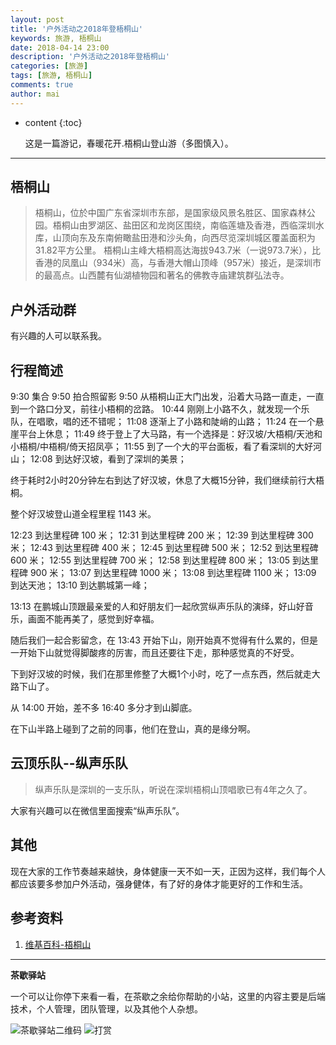 ```yaml
---
layout: post
title: '户外活动之2018年登梧桐山'
keywords: 旅游, 梧桐山
date: 2018-04-14 23:00
description: '户外活动之2018年登梧桐山'
categories: [旅游]
tags: [旅游, 梧桐山]
comments: true
author: mai
---
```


* content
{:toc}

    这是一篇游记，春暖花开.梧桐山登山游（多图慎入）。

----

## 梧桐山

>梧桐山，位於中国广东省深圳市东部，是国家级风景名胜区、国家森林公园。梧桐山由罗湖区、盐田区和龙岗区围绕，南临莲塘及香港，西临深圳水库，山顶向东及东南俯瞰盐田港和沙头角，向西尽览深圳城区覆盖面积为31.82平方公里。
梧桐山主峰大梧桐高达海拔943.7米（一说973.7米），比香港的凤凰山（934米）高，与香港大帽山顶峰（957米）接近，是深圳市的最高点。山西麓有仙湖植物园和著名的佛教寺庙建筑群弘法寺。

## 户外活动群

有兴趣的人可以联系我。

## 行程简述

9:30 集合
9:50 拍合照留影
9:50 从梧桐山正大门出发，沿着大马路一直走，一直到一个路口分叉，前往小梧桐的岔路。
10:44 刚刚上小路不久，就发现一个乐队，在唱歌，唱的还不错呢；
11:08 逐渐上了小路和陡峭的山路；
11:24 在一个悬崖平台上休息；
11:49 终于登上了大马路，有一个选择是：好汉坡/大梧桐/天池和小梧桐/中梧桐/倚天招凤亭；
11:55 到了一个大的平台面板，看了看深圳的大好河山；
12:08 到达好汉坡，看到了深圳的美景；

终于耗时2小时20分钟左右到达了好汉坡，休息了大概15分钟，我们继续前行大梧桐。

整个好汉坡登山道全程里程 1143 米。

12:23 到达里程碑 100 米；
12:31 到达里程碑 200 米；
12:39 到达里程碑 300 米；
12:43 到达里程碑 400 米；
12:45 到达里程碑 500 米；
12:52 到达里程碑 600 米；
12:55 到达里程碑 700 米；
12:58 到达里程碑 800 米；
13:05 到达里程碑 900 米；
13:07 到达里程碑 1000 米；
13:08 到达里程碑 1100 米；
13:09 到达天池；
13:10 到达鹏城第一峰；

13:13 在鹏城山顶跟最亲爱的人和好朋友们一起欣赏纵声乐队的演绎，好山好音乐，画面不能再美了，感觉到好幸福。

随后我们一起合影留念，在 13:43 开始下山，刚开始真不觉得有什么累的，但是一开始下山就觉得脚酸疼的厉害，而且还要往下走，那种感觉真的不好受。

下到好汉坡的时候，我们在那里修整了大概1个小时，吃了一点东西，然后就走大路下山了。

从 14:00 开始，差不多 16:40 多分才到山脚底。

在下山半路上碰到了之前的同事，他们在登山，真的是缘分啊。

## 云顶乐队--纵声乐队

>纵声乐队是深圳的一支乐队，听说在深圳梧桐山顶唱歌已有4年之久了。

大家有兴趣可以在微信里面搜索“纵声乐队”。

## 其他

现在大家的工作节奏越来越快，身体健康一天不如一天，正因为这样，我们每个人都应该要多参加户外活动，强身健体，有了好的身体才能更好的工作和生活。

## 参考资料

1. [维基百科-梧桐山](https://zh.wikipedia.org/wiki/梧桐山)

----

**茶歇驿站**

一个可以让你停下来看一看，在茶歇之余给你帮助的小站，这里的内容主要是后端技术，个人管理，团队管理，以及其他个人杂想。

![茶歇驿站二维码](http://oqos7hrvp.bkt.clouddn.com/blog/tech_tea.jpg)
![打赏](http://oqos7hrvp.bkt.clouddn.com/blog/money.jpg)
